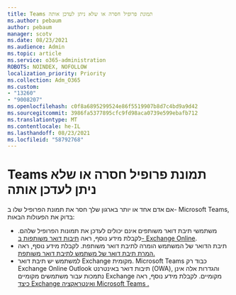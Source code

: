 ```yaml
---
title: Teams תמונת פרופיל חסרה או שלא ניתן לעדכן אותה
ms.author: pebaum
author: pebaum
manager: scotv
ms.date: 08/23/2021
ms.audience: Admin
ms.topic: article
ms.service: o365-administration
ROBOTS: NOINDEX, NOFOLLOW
localization_priority: Priority
ms.collection: Adm_O365
ms.custom:
- "13260"
- "9008207"
ms.openlocfilehash: c0f8a6895299524e86f5519907b8d7c4bd9a9d42
ms.sourcegitcommit: 3986fa5377895cfc9fd98aca0739e599ebafb712
ms.translationtype: MT
ms.contentlocale: he-IL
ms.lasthandoff: 08/23/2021
ms.locfileid: "58792768"
---
```

# <a name="teams-profile-photo-is-missing-or-cant-be-updated"></a>Teams תמונת פרופיל חסרה או שלא ניתן לעדכן אותה

אם אדם אחד או יותר בארגון שלך חסר את תמונת הפרופיל שלו ב- Microsoft Teams, בדוק את הפעולות הבאות: 

- משתמשי תיבת דואר משותפים אינם יכולים לעדכן את תמונות הפרופיל שלהם. לקבלת מידע נוסף, ראה [תיבות דואר משותפות ב- Exchange Online](https://docs.microsoft.com/exchange/collaboration-exo/shared-mailboxes). 
- תיבת הדואר של המשתמש הומרה לתיבת דואר משותפת. לקבלת מידע נוסף, ראה [המרת תיבת דואר של משתמש לתיבת דואר משותפת.](https://docs.microsoft.com/microsoft-365/admin/email/convert-user-mailbox-to-shared-mailbox) 
- למשתמש יש תיבת דואר Exchange מקומית. Microsoft Teams כבוד רק Exchange Online Outlook תיבות דואר באינטרנט (OWA), והגדרות אלה אינן נתמכות עבור משתמשים מקומיים Exchange מקומיים. לקבלת מידע נוסף, ראה [כיצד Exchange ואינטראקציה Microsoft Teams .](https://docs.microsoft.com/MicrosoftTeams/exchange-teams-interact) 
